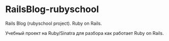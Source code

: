 # RailsBlog-rubyschool
Rails Blog (rubyschool project). Ruby on Rails.

Учебный проект на Ruby/Sinatra для разбора как работает Ruby on Rails.
